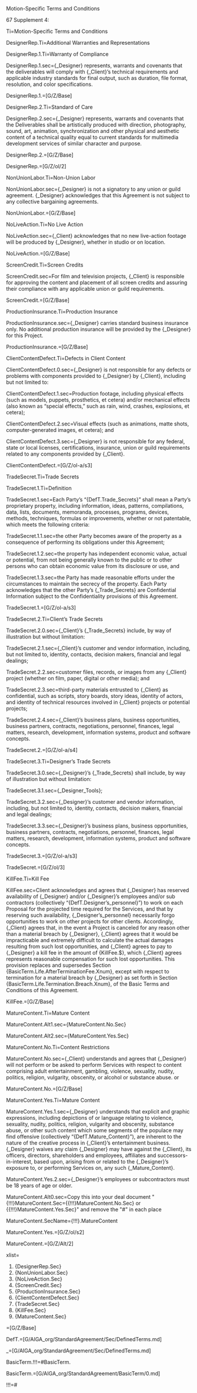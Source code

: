 Motion-Specific Terms and Conditions

67 Supplement 4: 

Ti=Motion-Specific Terms and Conditions

DesignerRep.Ti=Additional Warranties and Representations

DesignerRep.1.Ti=Warranty of Compliance

DesignerRep.1.sec={_Designer} represents, warrants and covenants that the deliverables will comply with {_Client}’s technical requirements and applicable industry standards for final output, such as duration, file format, resolution, and color specifications.

DesignerRep.1.=[G/Z/Base]

DesignerRep.2.Ti=Standard of Care

DesignerRep.2.sec={_Designer} represents, warrants and covenants that the Deliverables shall be artistically produced with direction, photography, sound, art, animation, synchronization and other physical and aesthetic content of a technical quality equal to current standards for multimedia development services of similar character and purpose.

DesignerRep.2.=[G/Z/Base]

DesignerRep.=[G/Z/ol/2]

NonUnionLabor.Ti=Non-Union Labor

NonUnionLabor.sec={_Designer} is not a signatory to any union or guild agreement. {_Designer} acknowledges that this Agreement is not subject to any collective bargaining agreements.

NonUnionLabor.=[G/Z/Base]

NoLiveAction.Ti=No Live Action

NoLiveAction.sec={_Client} acknowledges that no new live-action footage will be produced by {_Designer}, whether in studio or on location.

NoLiveAction.=[G/Z/Base]

ScreenCredit.Ti=Screen Credits

ScreenCredit.sec=For film and television projects, {_Client} is responsible for approving the content and placement of all screen credits and assuring their compliance with any applicable union or guild requirements.

ScreenCredit.=[G/Z/Base]

ProductionInsurance.Ti=Production Insurance

ProductionInsurance.sec={_Designer} carries standard business insurance only. No additional production insurance will be provided by the {_Designer} for this Project.

ProductionInsurance.=[G/Z/Base]

ClientContentDefect.Ti=Defects in Client Content

ClientContentDefect.0.sec={_Designer} is not responsible for any defects or problems with components provided to {_Designer} by {_Client}, including but not limited to:

ClientContentDefect.1.sec=Production footage, including physical effects (such as models, puppets, prosthetics, et cetera) and/or mechanical effects (also known as “special effects,” such as rain, wind, crashes, explosions, et cetera);

ClientContentDefect.2.sec=Visual effects (such as animations, matte shots, computer-generated images, et cetera); and

ClientContentDefect.3.sec={_Designer} is not responsible for any federal, state or local licenses, certifications, insurance, union or guild requirements related to any components provided by {_Client}.

ClientContentDefect.=[G/Z/ol-a/s3]

TradeSecret.Ti=Trade Secrets

TradeSecret.1.Ti=Definition

TradeSecret.1.sec=Each Party’s “{DefT.Trade_Secrets}” shall mean a Party’s proprietary property, including information, ideas, patterns, compilations, data, lists, documents, memoranda, processes, programs, devices, methods, techniques, formulas or improvements, whether or not patentable, which meets the following criteria:

TradeSecret.1.1.sec=the other Party becomes aware of the property as a consequence of performing its obligations under this Agreement;

TradeSecret.1.2.sec=the property has independent economic value, actual or potential, from not being generally known to the public or to other persons who can obtain economic value from its disclosure or use, and

TradeSecret.1.3.sec=the Party has made reasonable efforts under the circumstances to maintain the secrecy of the property. Each Party acknowledges that the other Party’s {_Trade_Secrets} are Confidential Information subject to the Confidentiality provisions of this Agreement.

TradeSecret.1.=[G/Z/ol-a/s3]

TradeSecret.2.Ti=Client’s Trade Secrets

TradeSecret.2.0.sec={_Client}’s {_Trade_Secrets} include, by way of illustration but without limitation:

TradeSecret.2.1.sec={_Client}’s customer and vendor information, including, but not limited to, identity, contacts, decision makers, financial and legal dealings;

TradeSecret.2.2.sec=customer files, records, or images from any {_Client} project (whether on film, paper, digital or other media); and

TradeSecret.2.3.sec=third-party materials entrusted to {_Client} as confidential, such as scripts, story boards, story ideas, identity of actors, and identity of technical resources involved in {_Client} projects or potential projects;

TradeSecret.2.4.sec={_Client}’s business plans, business opportunities, business partners, contracts, negotiations, personnel, finances, legal matters, research, development, information systems, product and software concepts.

TradeSecret.2.=[G/Z/ol-a/s4]

TradeSecret.3.Ti=Designer’s Trade Secrets

TradeSecret.3.0.sec={_Designer}’s {_Trade_Secrets} shall include, by way of illustration but without limitation:

TradeSecret.3.1.sec={_Designer_Tools};

TradeSecret.3.2.sec={_Designer}’s customer and vendor information, including, but not limited to, identity, contacts, decision makers, financial and legal dealings;

TradeSecret.3.3.sec={_Designer}’s business plans, business opportunities, business partners, contracts, negotiations, personnel, finances, legal matters, research, development, information systems, product and software concepts.

TradeSecret.3.=[G/Z/ol-a/s3]

TradeSecret.=[G/Z/ol/3]

KillFee.Ti=Kill Fee

KillFee.sec=Client acknowledges and agrees that {_Designer} has reserved availability of {_Designer} and/or {_Designer}’s employees and/or sub contractors (collectively “{DefT.Designer’s_personnel}”) to work on each Proposal for the projected time required for the Services, and that by reserving such availability, {_Designer’s_personnel} necessarily forgo opportunities to work on other projects for other  clients. Accordingly, {_Client} agrees that, in the event a Project is canceled for any reason other than a material breach by {_Designer}, {_Client} agrees that it would be impracticable and extremely difficult to calculate the actual damages resulting from such lost opportunities, and {_Client} agrees to pay to {_Designer} a kill fee in the amount of {KillFee.$}, which {_Client} agrees represents reasonable compensation for such lost opportunities. This provision replaces and supersedes Section {BasicTerm.Life.AfterTerminationFee.Xnum}, except with respect to termination for a material breach by {_Designer} as set forth in Section {BasicTerm.Life.Termination.Breach.Xnum}, of the Basic Terms and Conditions of this Agreement.

KillFee.=[G/Z/Base]

MatureContent.Ti=Mature Content

MatureContent.Alt1.sec={MatureContent.No.Sec}

MatureContent.Alt2.sec={MatureContent.Yes.Sec}

MatureContent.No.Ti=Content Restrictions

MatureContent.No.sec={_Client} understands and agrees that {_Designer} will not perform or be asked to perform Services with respect to content comprising adult entertainment, gambling, violence, sexuality, nudity, politics, religion, vulgarity, obscenity, or alcohol or substance abuse. or

MatureContent.No.=[G/Z/Base]

MatureContent.Yes.Ti=Mature Content

MatureContent.Yes.1.sec={_Designer} understands that explicit and graphic expressions, including depictions of or language relating to violence, sexuality, nudity, politics, religion, vulgarity and obscenity, substance abuse, or other such content which some segments of the populace may find offensive (collectively “{DefT.Mature_Content}”), are inherent to the nature of the creative process in {_Client}’s entertainment business. {_Designer} waives any claim {_Designer} may have against the {_Client}, its officers, directors, shareholders and employees, affiliates and successors-in-interest, based upon, arising from or related to the {_Designer}’s exposure to, or performing Services on, any such {_Mature_Content}.

MatureContent.Yes.2.sec={_Designer}’s employees or subcontractors must be 18 years of age or older.

MatureContent.Alt0.sec=Copy this into your deal document "{!!!}MatureContent.Sec=&lbrace;{!!!}MatureContent.No.Sec&rbrace; or &lbrace;{!!!}MatureContent.Yes.Sec&rbrace;" and remove the "#" in each place

MatureContent.SecName={!!!}.MatureContent

MatureContent.Yes.=[G/Z/ol/s2]

MatureContent.=[G/Z/Alt/2]

xlist=<ol><li>{DesignerRep.Sec}</li><li>{NonUnionLabor.Sec}</li><li>{NoLiveAction.Sec}</li><li>{ScreenCredit.Sec}</li><li>{ProductionInsurance.Sec}</li><li>{ClientContentDefect.Sec}</li><li>{TradeSecret.Sec}</li><li>{KillFee.Sec}</li><li>{MatureContent.Sec}</li></ol>

=[G/Z/Base]

DefT.=[G/AIGA_org/StandardAgreement/Sec/DefinedTerms.md]

_=[G/AIGA_org/StandardAgreement/Sec/DefinedTerms.md]

BasicTerm.!!!=#BasicTerm.

BasicTerm.=[G/AIGA_org/StandardAgreement/BasicTerm/0.md]

!!!=#






